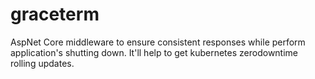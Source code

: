 # graceterm
AspNet Core middleware to ensure consistent responses while perform application's shutting down. It'll help to get kubernetes zerodowntime rolling updates.
